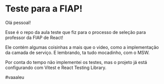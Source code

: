 # Teste para a FIAP!

Olá pessoal!

Esse é o repo da aula teste que fiz para o processo de seleção para professor da FIAP de React!

Ele contém algumas coisinhas a mais que o video, como a implementação da camada de serviço. E lembrando, ta tudo mocadinho, com o MSW. 

Por conta do tempo não implementei os testes, mas o projeto já está configurando com Vitest e React Testing Library.

#vaaaleu
